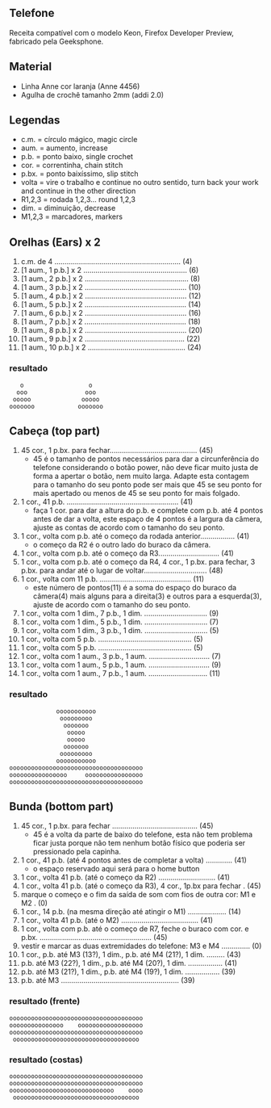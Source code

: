 Telefone
--------

Receita compatível com o modelo Keon, Firefox Developer Preview, fabricado
pela Geeksphone.


Material
--------

- Linha Anne cor laranja (Anne 4456)
- Agulha de crochê tamanho 2mm (addi 2.0)


Legendas
--------

- c.m.   = círculo mágico, magic circle
- aum.   = aumento, increase
- p.b.   = ponto baixo, single crochet
- cor.   = correntinha, chain stitch
- p.bx.  = ponto baixíssimo, slip stitch
- volta  = vire o trabalho e continue no outro sentido,
         turn back your work and continue in the other direction
- R1,2,3 = rodada 1,2,3… round 1,2,3
- dim.   = diminuição, decrease
- M1,2,3 = marcadores, markers


Orelhas (Ears) x 2
------------------

1. c.m. de 4 .............................................................. (4)
2. [1 aum., 1 p.b.] x 2 ................................................... (6)
3. [1 aum., 2 p.b.] x 2 ................................................... (8)
4. [1 aum., 3 p.b.] x 2 .................................................. (10)
5. [1 aum., 4 p.b.] x 2 .................................................. (12)
6. [1 aum., 5 p.b.] x 2 .................................................. (14)
7. [1 aum., 6 p.b.] x 2 .................................................. (16)
8. [1 aum., 7 p.b.] x 2 .................................................. (18)
9. [1 aum., 8 p.b.] x 2 .................................................. (20)
10. [1 aum., 9 p.b.] x 2 ................................................. (22)
11. [1 aum., 10 p.b.] x 2 ................................................ (24)

### resultado ###

       o                  o
      ooo                ooo
     ooooo              ooooo
    ooooooo            ooooooo


Cabeça (top part)
-----------------

1. 45 cor., 1 p.bx. para fechar........................................... (45)
    - 45 é o tamanho de pontos necessários para dar a circunferência do
      telefone considerando o botão power, não deve ficar muito justa de
      forma a apertar o botão, nem muito larga. Adapte esta contagem para
      o tamanho do seu ponto pode ser mais que 45 se seu ponto for mais
      apertado ou menos de 45 se seu ponto for mais folgado.
2. 1 cor., 41 p.b. ....................................................... (41)
    - faça 1 cor. para dar a altura do p.b. e complete com p.b. até 4
    pontos antes de dar a volta, este espaço de 4 pontos é a largura da
    câmera, ajuste as contas de acordo com o tamanho do seu ponto.
3. 1 cor., volta com p.b. até o começo da rodada anterior................. (41)
    - o começo da R2 é o outro lado do buraco da câmera.
4. 1 cor., volta com p.b. até o começo da R3.............................. (41)
5. 1 cor., volta com p.b. até o começo da R4, 4 cor., 1 p.bx. para fechar,
   3 p.bx. para andar até o lugar de voltar............................... (48)
6. 1 cor., volta com 11 p.b. ............................................. (11)
    - este número de pontos(11) é a soma do espaço do buraco da câmera(4)
      mais alguns para a direita(3) e outros para a esquerda(3), ajuste de
      acordo com o tamanho do seu ponto.
7. 1 cor., volta com 1 dim., 7 p.b., 1 dim. ............................... (9)
8. 1 cor., volta com 1 dim., 5 p.b., 1 dim. ............................... (7)
9. 1 cor., volta com 1 dim., 3 p.b., 1 dim. ............................... (5)
10. 1 cor., volta com 5 p.b. .............................................. (5)
11. 1 cor., volta com 5 p.b. .............................................. (5)
12. 1 cor., volta com 1 aum., 3 p.b., 1 aum. .............................. (7)
13. 1 cor., volta com 1 aum., 5 p.b., 1 aum. .............................. (9)
14. 1 cor., volta com 1 aum., 7 p.b., 1 aum. ............................. (11)

### resultado ###

                 ooooooooooo
                  ooooooooo
                   ooooooo
                    ooooo
                    ooooo
                   ooooooo
                  ooooooooo
                 ooooooooooo
    ooooooooooooooooooooooooooooooooooooo
    oooooooooooooooo     oooooooooooooooo
    ooooooooooooooooooooooooooooooooooooo


Bunda (bottom part)
-------------------

1. 45 cor., 1 p.bx. para fechar .......................................... (45)
     - 45 é a volta da parte de baixo do telefone, esta não tem problema
       ficar justa porque não tem nenhum botão físico que poderia ser
       pressionado pela capinha.
2. 1 cor., 41 p.b. (até 4 pontos antes de completar a volta) ............. (41)
     - o espaço reservado aqui será para o home button
3. 1 cor., volta 41 p.b. (até o começo da R2) ............................ (41)
4. 1 cor., volta 41 p.b. (até o começo da R3), 4 cor., 1p.bx para fechar . (45)
5. marque o começo e o fim da saída de som com fios de outra cor: M1 e M2 . (0)
6. 1 cor., 14 p.b. (na mesma direção até atingir o M1) ................... (14)
7. 1 cor., volta 41 p.b. (até o M2) ...................................... (41)
8. 1 cor., volta com p.b. até o começo de R7, feche o buraco
  com cor. e p.bx. ....................................................... (45)
9. vestir e marcar as duas extremidades do telefone: M3 e M4 .............. (0)
10. 1 cor., p.b. até M3 (13?), 1 dim., p.b. até M4 (21?), 1 dim. ......... (43)
11. p.b. até M3 (22?), 1 dim., p.b. até M4 (20?), 1 dim. ................. (41)
12. p.b. até M3 (21?), 1 dim., p.b. até M4 (19?), 1 dim. ................. (39)
13. p.b. até M3 .......................................................... (39)

### resultado (frente) ###

    ooooooooooooooooooooooooooooooooooooo
    ooooooooooooooo    oooooooooooooooooo
    ooooooooooooooooooooooooooooooooooooo
     ooooooooooooooooooooooooooooooooooo

### resultado (costas) ###

    ooooooooooooooooooooooooooooooooooooo
    ooooooooooooooooooooooooooooooooooooo
    ooooooooooooooooooooooooooooo    oooo
     ooooooooooooooooooooooooooooooooooo

